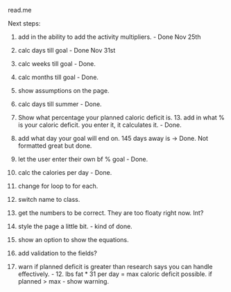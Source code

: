 read.me

Next steps:

1. add in the ability to add the activity multipliers. - Done Nov 25th
5. calc days till goal - Done Nov 31st
6. calc weeks till goal - Done.
7. calc months till goal - Done. 
9. show assumptions on the page. 
10. calc days till summer - Done. 
11. Show what percentage your planned caloric deficit is. 13. add in what % is your caloric deficit. you enter it, it calculates it. - Done.
12. add what day your goal will end on. 145 days away is -> Done. Not formatted great but done.
14. let the user enter their own bf % goal - Done. 
15. calc the calories per day - Done. 

16. change for loop to for each. 
17. switch name to class.
8. get the numbers to be correct. They are too floaty right now. Int? 
2. style the page a little bit. - kind of done. 
3. show an option to show the equations.
4. add validation to the fields? 
13. warn if planned deficit is greater than research says you can handle effectively. - 12. lbs fat * 31 per day = max caloric deficit possible. if planned > max - show warning. 




